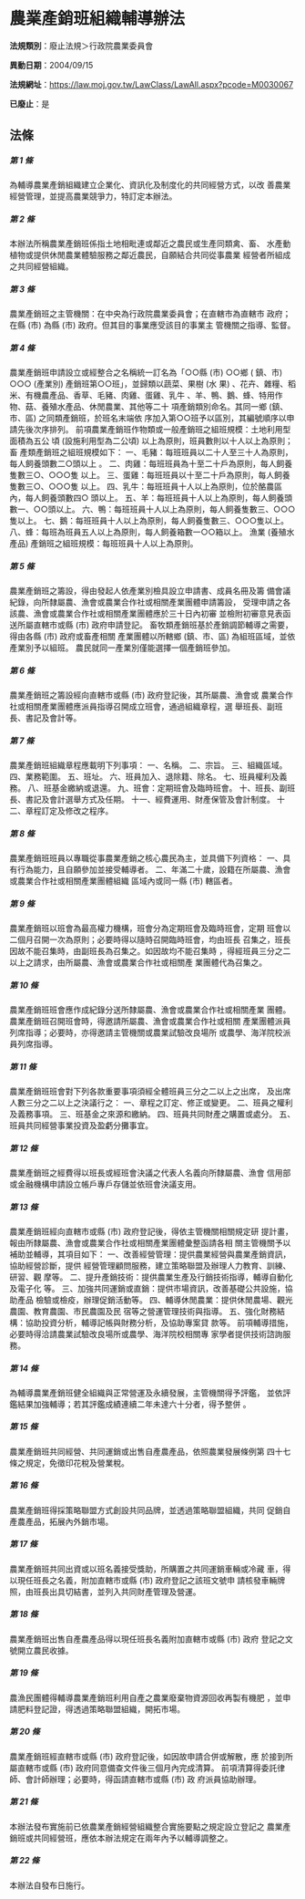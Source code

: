 # 農業產銷班組織輔導辦法

**法規類別**：廢止法規＞行政院農業委員會

**異動日期**：2004/09/15  

**法規網址**：https://law.moj.gov.tw/LawClass/LawAll.aspx?pcode=M0030067

**已廢止**：是



## 法條
##### 第 1 條
為輔導農業產銷組織建立企業化、資訊化及制度化的共同經營方式，以改
善農業經營管理，並提高農業競爭力，特訂定本辦法。


##### 第 2 條
本辦法所稱農業產銷班係指土地相毗連或鄰近之農民或生產同類禽、畜、
水產動植物或提供休閒農業體驗服務之鄰近農民，自願結合共同從事農業
經營者所組成之共同經營組織。


##### 第 3 條
農業產銷班之主管機關：在中央為行政院農業委員會；在直轄市為直轄市
政府；在縣  (市)  為縣  (市)  政府。但其目的事業應受該目的事業主
管機關之指導、監督。


##### 第 4 條
農業產銷班申請設立或經整合之名稱統一訂名為「○○縣 (市) ○○鄉 (
鎮、市) ○○○ (產業別) 產銷班第○○班」，並歸類以蔬菜、果樹 (水
果) 、花卉、雜糧、稻米、有機農產品、香草、毛豬、肉雞、蛋雞、乳牛
、羊、鴨、鵝、蜂、特用作物、菇、養殖水產品、休閒農業、其他等二十
項產銷類別命名。其同一鄉 (鎮、市、區) 之同類產銷班，於班名末端依
序加入第○○班予以區別，其編號順序以申請先後次序排列。
前項農業產銷班作物類或一般產銷班之組班規模：土地利用型面積為五公
頃 (設施利用型為二公頃) 以上為原則，班員數則以十人以上為原則；畜
產類產銷班之組班規模如下：
一、毛豬：每班班員以二十人至三十人為原則，每人飼養頭數二○頭以上
    。
二、肉雞：每班班員為十至二十戶為原則，每人飼養隻數三○、○○○隻
    以上。
三、蛋雞：每班班員以十至二十戶為原則，每人飼養隻數三○、○○○隻
    以上。
四、乳牛：每班班員十人以上為原則，位於酪農區內，每人飼養頭數四○
    頭以上。
五、羊：每班班員十人以上為原則，每人飼養頭數一、○○頭以上。
六、鴨：每班班員十人以上為原則，每人飼養隻數三、○○○隻以上。
七、鵝：每班班員十人以上為原則，每人飼養隻數三、○○○隻以上。
八、蜂：每班為班員五人以上為原則，每人飼養箱數一○○箱以上。
漁業 (養殖水產品) 產銷班之組班規模：每班班員十人以上為原則。


##### 第 5 條
農業產銷班之籌設，得由發起人依產業別檢具設立申請書、成員名冊及籌
備會議紀錄，向所隸屬農、漁會或農業合作社或相關產業團體申請籌設，
受理申請之各該農、漁會或農業合作社或相關產業團體應於三十日內初審
並檢附初審意見表函送所屬直轄市或縣 (市) 政府申請登記。
畜牧類產銷班基於產銷調節輔導之需要，得由各縣 (市) 政府或畜產相關
產業團體以所轄鄉 (鎮、市、區) 為組班區域，並依產業別予以組班。
農民就同一產業別僅能選擇一個產銷班參加。


##### 第 6 條
農業產銷班之籌設經向直轄市或縣 (市) 政府登記後，其所屬農、漁會或
農業合作社或相關產業團體應派員指導召開成立班會，通過組織章程，選
舉班長、副班長、書記及會計等。


##### 第 7 條
農業產銷班組織章程應載明下列事項：
一、名稱。
二、宗旨。
三、組織區域。
四、業務範圍。
五、班址。
六、班員加入、退除籍、除名。
七、班員權利及義務。
八、班基金繳納或退還。
九、班會：定期班會及臨時班會。
十、班長、副班長、書記及會計選舉方式及任期。
十一、經費運用、財產保管及會計制度。
十二、章程訂定及修改之程序。

##### 第 8 條
農業產銷班班員以專職從事農業產銷之核心農民為主，並具備下列資格：
一、具有行為能力，且自願參加並接受輔導者。
二、年滿二十歲，設籍在所屬農、漁會或農業合作社或相關產業團體組織
    區域內或同一縣 (市) 轄區者。


##### 第 9 條
農業產銷班以班會為最高權力機構，班會分為定期班會及臨時班會，定期
班會以二個月召開一次為原則；必要時得以隨時召開臨時班會，均由班長
召集之，班長因故不能召集時，由副班長為召集之。如因故均不能召集時
，得經班員三分之二以上之請求，由所屬農、漁會或農業合作社或相關產
業團體代為召集之。


##### 第 10 條
農業產銷班班會應作成紀錄分送所隸屬農、漁會或農業合作社或相關產業
團體。農業產銷班召開班會時，得邀請所屬農、漁會或農業合作社或相關
產業團體派員列席指導；必要時，亦得邀請主管機關或農業試驗改良場所
或農學、海洋院校派員列席指導。


##### 第 11 條
農業產銷班班會對下列各款重要事項須經全體班員三分之二以上之出席，
及出席人數三分之二以上之決議行之：
一、章程之訂定、修正或變更。
二、班員之權利及義務事項。
三、班基金之來源和繳納。
四、班員共同財產之購置或處分。
五、班員共同經營事業投資及盈虧分攤事宜。


##### 第 12 條
農業產銷班之經費得以班長或經班會決議之代表人名義向所隸屬農、漁會
信用部或金融機構申請設立帳戶專戶存儲並依班會決議支用。


##### 第 13 條
農業產銷班經向直轄市或縣 (市) 政府登記後，得依主管機關相關規定研
提計畫，報由所隸屬農、漁會或農業合作社或相關產業團體彙整函請各相
關主管機關予以補助並輔導，其項目如下：
一、改善經營管理：提供農業經營與農業產銷資訊，協助經營診斷，提供
    經營管理顧問服務，建立策略聯盟及辦理人力教育、訓練、研習、觀
    摩等。
二、提升產銷技術：提供農業生產及行銷技術指導，輔導自動化及電子化
    等。
三、加強共同運銷或直銷：提供市場資訊，改善基礎公共設施，協助產品
    檢驗或檢疫，辦理促銷活動等。
四、輔導休閒農業：提供休閒農場、觀光農園、教育農園、市民農園及民
    宿等之營運管理技術與指導。
五、強化財務結構：協助投資分析，輔導記帳與財務分析，及協助專案貸
    款等。
前項輔導措施，必要時得洽請農業試驗改良場所或農學、海洋院校相關專
家學者提供技術諮詢服務。


##### 第 14 條
為輔導農業產銷班健全組織與正常營運及永續發展，主管機關得予評鑑，
並依評鑑結果加強輔導；若其評鑑成績連續二年未達六十分者，得予整併
。


##### 第 15 條
農業產銷班共同經營、共同運銷或出售自產農產品，依照農業發展條例第
四十七條之規定，免徵印花稅及營業稅。


##### 第 16 條
農業產銷班得採策略聯盟方式創設共同品牌，並透過策略聯盟組織，共同
促銷自產農產品，拓展內外銷市場。


##### 第 17 條
農業產銷班共同出資或以班名義接受獎助，所購置之共同運銷車輛或冷藏
車，得以現任班長之名義，附加直轄市或縣 (市) 政府登記之該班文號申
請核發車輛牌照，由班長出具切結書，並列入共同財產管理及營運。


##### 第 18 條
農業產銷班出售自產農產品得以現任班長名義附加直轄市或縣 (市) 政府
登記之文號開立農民收據。


##### 第 19 條
農漁民團體得輔導農業產銷班利用自產之農業廢棄物資源回收再製有機肥
，並申請肥料登記證，得透過策略聯盟組織，開拓市場。


##### 第 20 條
農業產銷班經直轄市或縣 (市) 政府登記後，如因故申請合併或解散，應
於接到所屬直轄市或縣 (市) 政府同意備查文件後三個月內完成清算。
前項清算得委託律師、會計師辦理；必要時，得函請直轄市或縣 (市) 政
府派員協助辦理。


##### 第 21 條
本辦法發布實施前已依農業產銷經營組織整合實施要點之規定設立登記之
農業產銷班或共同經營班，應依本辦法規定在兩年內予以輔導調整之。


##### 第 22 條
本辦法自發布日施行。



